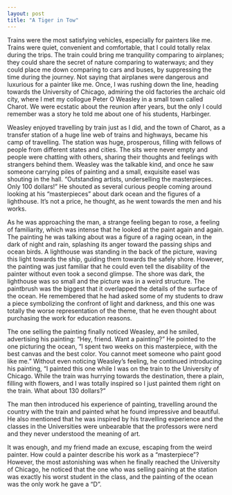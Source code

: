 ```yaml
---
layout: post
title: "A Tiger in Tow"
---
```

Trains were the most satisfying vehicles, especially for painters like me. Trains were quiet, convenient and comfortable, that I could totally relax during the trips. The train could bring me tranquility comparing to airplanes; they could share the secret of nature comparing to waterways; and they could place me down comparing to cars and buses, by suppressing the time during the journey. Not saying that airplanes were dangerous and luxurious for a painter like me. Once, I was rushing down the line, heading towards the University of Chicago, admiring the old factories the archaic old city, where I met my collogue Peter O Weasley in a small town called Charot. We were ecstatic about the reunion after years, but the only I could remember was a story he told me about one of his students, Harbinger.

Weasley enjoyed travelling by train just as I did, and the town of Charot, as a transfer station of a huge line web of trains and highways, became his camp of travelling. The station was huge, prosperous, filling with fellows of people from different states and cities. The sits were never empty and people were chatting with others, sharing their thoughts and feelings with strangers behind them. Weasley was the talkable kind, and once he saw someone carrying piles of painting and a small, exquisite easel was shouting in the hall. “Outstanding artists, underselling the masterpieces. Only 100 dollars!” He shouted as several curious people coming around looking at his “masterpieces” about dark ocean and the figures of a lighthouse. It’s not a price, he thought, as he went towards the men and his works. 

As he was approaching the man, a strange feeling began to rose, a feeling of familiarity, which was intense that he looked at the paint again and again. The painting he was talking about was a figure of a raging ocean, in the dark of night and rain, splashing its anger toward the passing ships and ocean birds. A lighthouse was standing in the back of the picture, waving this light towards the ship, guiding them towards the safely shore. However, the painting was just familiar that he could even tell the disability of the painter without even took a second glimpse. The shore was dark, the lighthouse was so small and the picture was in a weird structure. The paintbrush was the biggest that it overlapped the details of the surface of the ocean. He remembered that he had asked some of my students to draw a piece symbolizing the confront of light and darkness, and this one was totally the worse representation of the theme, that he even thought about purchasing the work for education reasons. 

The one selling the painting finally noticed Weasley, and he smiled, advertising his painting: “Hey, friend. Want a painting?” He pointed to the one picturing the ocean, “I spent two weeks on this masterpiece, with the best canvas and the best color. You cannot meet someone who paint good like me.” Without even noticing Weasley’s feeling, he continued introducing his painting, “I painted this one while I was on the train to the University of Chicago. While the train was hurrying towards the destination, there a plain, filling with flowers, and I was totally inspired so I just painted them right on the train. What about 130 dollars?”

The man then introduced his experience of painting, travelling around the country with the train and painted what he found impressive and beautiful. He also mentioned that he was inspired by his travelling experience and the classes in the Universities were unbearable that the professors were nerd and they never understood the meaning of art. 

It was enough, and my friend made an excuse, escaping from the weird painter. How could a painter describe his work as a “masterpiece”? However, the most astonishing was when he finally reached the University of Chicago, he noticed that the one who was selling paining at the station was exactly his worst student in the class, and the painting of the ocean was the only work he gave a “D”. 

